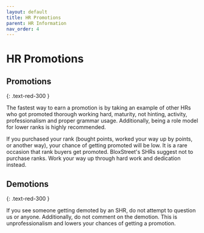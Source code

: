 ```yaml
---
layout: default
title: HR Promotions
parent: HR Information
nav_order: 4
---
```


# HR Promotions


## Promotions
{: .text-red-300 }

The fastest way to earn a promotion is by taking an example of other HRs who got promoted thorough working hard, maturity, not hinting, activity, professionalism and proper grammar usage. Additionally, being a role model for lower ranks is highly recommended.

If you purchased your rank (bought points, worked your way up by points, or another way), your chance of getting promoted will be low. It is a rare occasion that rank buyers get promoted. BloxStreet's SHRs suggest not to purchase ranks. Work your way up through hard work and dedication instead.

## Demotions
{: .text-red-300 }

If you see someone getting demoted by an SHR, do not attempt to question us or anyone. Additionally, do not comment on the demotion. This is unprofessionalism and lowers your chances of getting a promotion.
